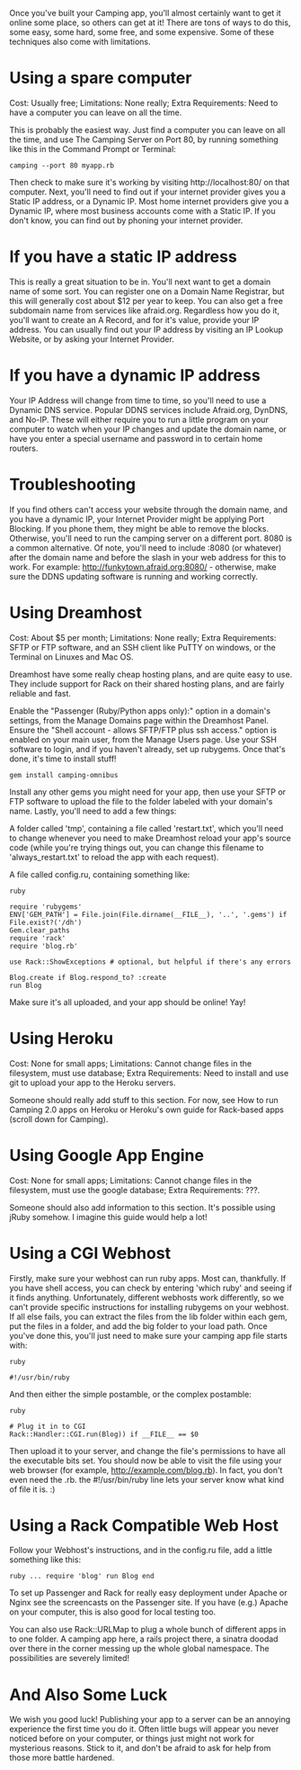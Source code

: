 Once you've built your Camping app, you'll almost certainly want to get it online some place, so others can get at it! There are tons of ways to do this, some easy, some hard, some free, and some expensive. Some of these techniques also come with limitations.

# Using a spare computer
Cost: Usually free; Limitations: None really; Extra Requirements: Need to have a computer you can leave on all the time.

This is probably the easiest way. Just find a computer you can leave on all the time, and use The Camping Server on Port 80, by running something like this in the Command Prompt or Terminal:

```
camping --port 80 myapp.rb
```

Then check to make sure it's working by visiting http://localhost:80/ on that computer. Next, you'll need to find out if your internet provider gives you a Static IP address, or a Dynamic IP. Most home internet providers give you a Dynamic IP, where most business accounts come with a Static IP. If you don't know, you can find out by phoning your internet provider.

# If you have a static IP address
This is really a great situation to be in. You'll next want to get a domain name of some sort. You can register one on a Domain Name Registrar, but this will generally cost about $12 per year to keep. You can also get a free subdomain name from services like afraid.org. Regardless how you do it, you'll want to create an A Record, and for it's value, provide your IP address. You can usually find out your IP address by visiting an IP Lookup Website, or by asking your Internet Provider.

# If you have a dynamic IP address
Your IP Address will change from time to time, so you'll need to use a Dynamic DNS service. Popular DDNS services include Afraid.org, DynDNS, and No-IP. These will either require you to run a little program on your computer to watch when your IP changes and update the domain name, or have you enter a special username and password in to certain home routers.


# Troubleshooting
If you find others can't access your website through the domain name, and you have a dynamic IP, your Internet Provider might be applying Port Blocking. If you phone them, they might be able to remove the blocks. Otherwise, you'll need to run the camping server on a different port. 8080 is a common alternative. Of note, you'll need to include :8080 (or whatever) after the domain name and before the slash in your web address for this to work. For example: http://funkytown.afraid.org:8080/ - otherwise, make sure the DDNS updating software is running and working correctly.

# Using Dreamhost
Cost: About $5 per month; Limitations: None really; Extra Requirements: SFTP or FTP software, and an SSH client like PuTTY on windows, or the Terminal on Linuxes and Mac OS.

Dreamhost have some really cheap hosting plans, and are quite easy to use. They include support for Rack on their shared hosting plans, and are fairly reliable and fast.

Enable the "Passenger (Ruby/Python apps only):" option in a domain's settings, from the Manage Domains page within the Dreamhost Panel. Ensure the "Shell account - allows SFTP/FTP plus ssh access." option is enabled on your main user, from the Manage Users page. Use your SSH software to login, and if you haven't already, set up rubygems. Once that's done, it's time to install stuff!

```
gem install camping-omnibus
```

Install any other gems you might need for your app, then use your SFTP or FTP software to upload the file to the folder labeled with your domain's name. Lastly, you'll need to add a few things:

A folder called 'tmp', containing a file called 'restart.txt', which you'll need to change whenever you need to make Dreamhost reload your app's source code (while you're trying things out, you can change this filename to 'always_restart.txt' to reload the app with each request).

A file called config.ru, containing something like:

```
ruby

require 'rubygems'
ENV['GEM_PATH'] = File.join(File.dirname(__FILE__), '..', '.gems') if File.exist?('/dh')
Gem.clear_paths
require 'rack'
require 'blog.rb'

use Rack::ShowExceptions # optional, but helpful if there's any errors

Blog.create if Blog.respond_to? :create
run Blog
```

Make sure it's all uploaded, and your app should be online! Yay!

# Using Heroku
Cost: None for small apps; Limitations: Cannot change files in the filesystem, must use database; Extra Requirements: Need to install and use git to upload your app to the Heroku servers.

Someone should really add stuff to this section. For now, see How to run Camping 2.0 apps on Heroku or Heroku's own guide for Rack-based apps (scroll down for Camping).

# Using Google App Engine
Cost: None for small apps; Limitations: Cannot change files in the filesystem, must use the google database; Extra Requirements: ???.

Someone should also add information to this section. It's possible using jRuby somehow. I imagine this guide would help a lot!

# Using a CGI Webhost
Firstly, make sure your webhost can run ruby apps. Most can, thankfully. If you have shell access, you can check by entering 'which ruby' and seeing if it finds anything. Unfortunately, different webhosts work differently, so we can't provide specific instructions for installing rubygems on your webhost. If all else fails, you can extract the files from the lib folder within each gem, put the files in a folder, and add the big folder to your load path. Once you've done this, you'll just need to make sure your camping app file starts with:

```
ruby

#!/usr/bin/ruby
```

And then either the simple postamble, or the complex postamble:

```
ruby

# Plug it in to CGI
Rack::Handler::CGI.run(Blog)) if __FILE__ == $0
```

Then upload it to your server, and change the file's permissions to have all the executable bits set. You should now be able to visit the file using your web browser (for example, http://example.com/blog.rb). In fact, you don't even need the .rb. the #!/usr/bin/ruby line lets your server know what kind of file it is. :)


# Using a Rack Compatible Web Host

Follow your Webhost's instructions, and in the config.ru file, add a little something like this:

```
ruby ... require 'blog' run Blog end
```

To set up Passenger and Rack for really easy deployment under Apache or Nginx see the screencasts on the Passenger site. If you have (e.g.) Apache on your computer, this is also good for local testing too.

You can also use Rack::URLMap to plug a whole bunch of different apps in to one folder. A camping app here, a rails project there, a sinatra doodad over there in the corner messing up the whole global namespace. The possibilities are severely limited!

# And Also Some Luck
We wish you good luck! Publishing your app to a server can be an annoying experience the first time you do it. Often little bugs will appear you never noticed before on your computer, or things just might not work for mysterious reasons. Stick to it, and don't be afraid to ask for help from those more battle hardened.
